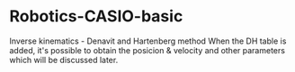 # Robotics-CASIO-basic
Inverse kinematics - Denavit and Hartenberg method
When the DH table is added, it's possible to obtain the posicion & velocity and other parameters which will be discussed later.
